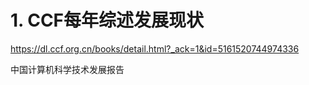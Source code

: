# 1. CCF每年综述发展现状






https://dl.ccf.org.cn/books/detail.html?_ack=1&id=5161520744974336


中国计算机科学技术发展报告






























